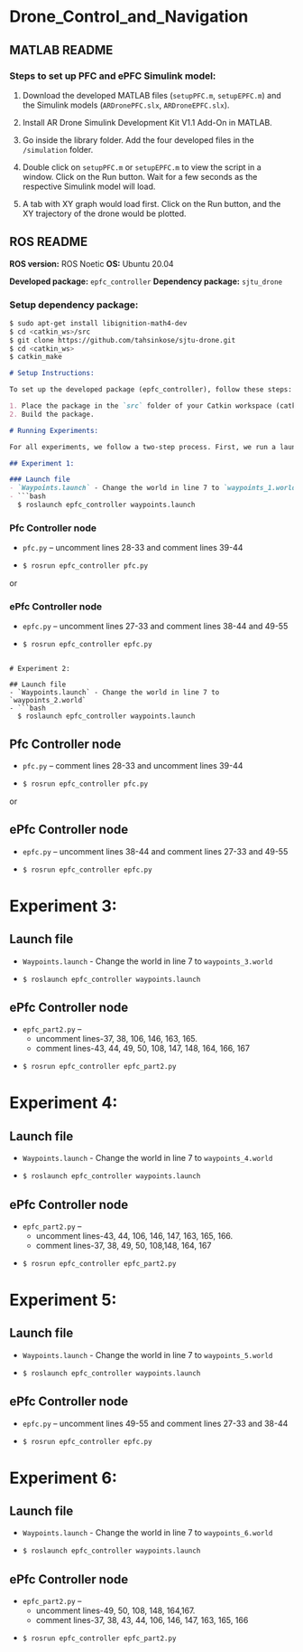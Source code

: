 # Drone_Control_and_Navigation

## MATLAB README

### Steps to set up PFC and ePFC Simulink model:

1. Download the developed MATLAB files (`setupPFC.m`, `setupEPFC.m`) and the Simulink models (`ARDronePFC.slx`, `ARDroneEPFC.slx`).

2. Install AR Drone Simulink Development Kit V1.1 Add-On in MATLAB.

3. Go inside the library folder. Add the four developed files in the `/simulation` folder.

4. Double click on `setupPFC.m` or `setupEPFC.m` to view the script in a window. Click on the Run button. Wait for a few seconds as the respective Simulink model will load.

5. A tab with XY graph would load first. Click on the Run button, and the XY trajectory of the drone would be plotted.

## ROS README

**ROS version:** ROS Noetic
**OS:** Ubuntu 20.04

**Developed package:** `epfc_controller`
**Dependency package:** `sjtu_drone`

### Setup dependency package:

```bash
$ sudo apt-get install libignition-math4-dev
$ cd <catkin_ws>/src
$ git clone https://github.com/tahsinkose/sjtu-drone.git
$ cd <catkin_ws>
$ catkin_make
```

```markdown
# Setup Instructions:

To set up the developed package (epfc_controller), follow these steps:

1. Place the package in the `src` folder of your Catkin workspace (catkin_ws).
2. Build the package.

# Running Experiments:

For all experiments, we follow a two-step process. First, we run a launch file to bring up Gazebo. Then, we run a specific controller node.

## Experiment 1:

### Launch file
- `Waypoints.launch` - Change the world in line 7 to `waypoints_1.world`
- ```bash
  $ roslaunch epfc_controller waypoints.launch
  ```

### Pfc Controller node
- `pfc.py` – uncomment lines 28-33 and comment lines 39-44
- ```bash
  $ rosrun epfc_controller pfc.py
  ```
  
or 

### ePfc Controller node
- `epfc.py` – uncomment lines 27-33 and comment lines 38-44 and 49-55 
- ```bash
  $ rosrun epfc_controller epfc.py
  ```
```

# Experiment 2:

## Launch file
- `Waypoints.launch` - Change the world in line 7 to `waypoints_2.world`
- ```bash
  $ roslaunch epfc_controller waypoints.launch
  ```

## Pfc Controller node
- `pfc.py` – comment lines 28-33 and uncomment lines 39-44
- ```bash
  $ rosrun epfc_controller pfc.py
  ```
  
or

## ePfc Controller node
- `epfc.py` – uncomment lines 38-44 and comment lines 27-33 and 49-55 
- ```bash
  $ rosrun epfc_controller epfc.py
  ```

# Experiment 3:

## Launch file
- `Waypoints.launch` - Change the world in line 7 to `waypoints_3.world`
- ```bash
  $ roslaunch epfc_controller waypoints.launch
  ```

## ePfc Controller node
- `epfc_part2.py` – 
  - uncomment lines-37, 38, 106, 146, 163, 165.
  - comment lines-43, 44, 49, 50, 108, 147, 148, 164, 166, 167
- ```bash
  $ rosrun epfc_controller epfc_part2.py
  ```

# Experiment 4:

## Launch file
- `Waypoints.launch` - Change the world in line 7 to `waypoints_4.world`
- ```bash
  $ roslaunch epfc_controller waypoints.launch
  ```

## ePfc Controller node
- `epfc_part2.py` – 
  - uncomment lines-43, 44, 106, 146, 147, 163, 165, 166.
  - comment lines-37, 38, 49, 50, 108,148, 164, 167
- ```bash
  $ rosrun epfc_controller epfc_part2.py
  ```

# Experiment 5:

## Launch file
- `Waypoints.launch` - Change the world in line 7 to `waypoints_5.world`
- ```bash
  $ roslaunch epfc_controller waypoints.launch
  ```

## ePfc Controller node
- `epfc.py` – uncomment lines 49-55 and comment lines 27-33 and 38-44 
- ```bash
  $ rosrun epfc_controller epfc.py
  ```

# Experiment 6:

## Launch file
- `Waypoints.launch` - Change the world in line 7 to `waypoints_6.world`
- ```bash
  $ roslaunch epfc_controller waypoints.launch
  ```

## ePfc Controller node
- `epfc_part2.py` – 
  - uncomment lines-49, 50, 108, 148, 164,167.
  - comment lines-37, 38, 43, 44, 106, 146, 147, 163, 165, 166
- ```bash
  $ rosrun epfc_controller epfc_part2.py
  ```
```
